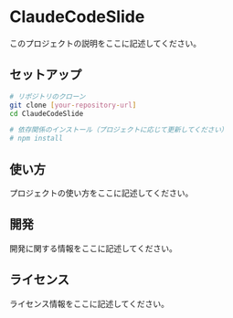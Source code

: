 # ClaudeCodeSlide

このプロジェクトの説明をここに記述してください。

## セットアップ

```bash
# リポジトリのクローン
git clone [your-repository-url]
cd ClaudeCodeSlide

# 依存関係のインストール（プロジェクトに応じて更新してください）
# npm install
```

## 使い方

プロジェクトの使い方をここに記述してください。

## 開発

開発に関する情報をここに記述してください。

## ライセンス

ライセンス情報をここに記述してください。